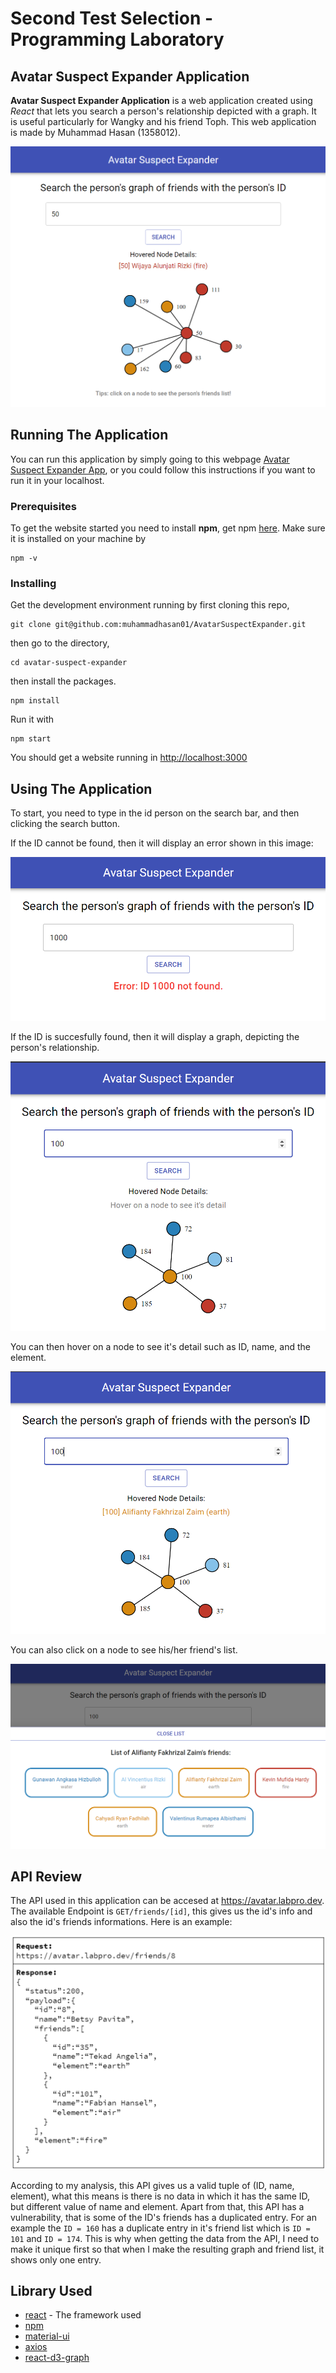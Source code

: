 # Second Test Selection - Programming Laboratory
## Avatar Suspect Expander Application

**Avatar Suspect Expander Application** is a web application created using *React* that lets you search a person's relationship depicted with a graph. It is useful particularly for Wangky and his friend Toph. This web application is made by Muhammad Hasan (1358012).

![AvatarSuspectExpander](./assets/AvatarSuspectExpander.png)

## Running The Application

You can run this application by simply going to this webpage [Avatar Suspect Expander App](https://muhammadhasan01.github.io/AvatarSuspectExpander/), or you could follow this instructions if you want to run it in your localhost.

### Prerequisites

To get the website started you need to install **npm**, get npm [here](https://www.npmjs.com/get-npm). Make sure it is installed on your machine by

```
npm -v
```

### Installing

Get the development environment running by first cloning this repo,

```
git clone git@github.com:muhammadhasan01/AvatarSuspectExpander.git
```

then go to the directory,

```
cd avatar-suspect-expander
```
then install the packages.
```
npm install
```
Run it with
```
npm start
```
You should get a website running in <http://localhost:3000>

## Using The Application

To start, you need to type in the id person on the search bar, and then clicking the search button.

If the ID cannot be found, then it will display an error shown in this image:

![IDNotFound](./assets/IDNotFound.png)

If the ID is succesfully found, then it will display a graph, depicting the person's relationship.

![IDFound](./assets/IDFound.png)

You can then hover on a node to see it's detail such as ID, name, and the element.

![HoverNode](./assets/HoverNode.png)

You can also click on a node to see his/her friend's list.

![FriendsList](./assets/FriendsList.png)


## API Review

The API used in this application can be accesed at <https://avatar.labpro.dev>. The available Endpoint is `GET/friends/[id]`, this gives us the id's info and also the id's friends informations. Here is an example:

![APIExample](./assets/APIExample.png)

According to my analysis, this API gives us a valid tuple of (ID, name, element), what this means is there is no data in which it has the same ID, but different value of name and element. Apart from that, this API has a vulnerability, that is some of the ID's friends has a duplicated entry. For an example the `ID = 160` has a duplicate entry in it's friend list which is `ID = 101` and `ID = 174`. This is why when getting the data from the API, I need to make it unique first so that when I make the resulting graph and friend list, it shows only one entry.

## Library Used

- [react](https://reactjs.org/) - The framework used
- [npm](https://www.npmjs.com/)
- [material-ui](https://material-ui.com/)
- [axios](https://www.npmjs.com/package/axios)
- [react-d3-graph](https://www.npmjs.com/package/react-d3-graph)
